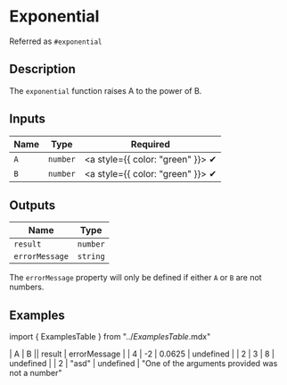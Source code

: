 # Exponential
Referred as `#exponential`

## Description
The `exponential` function raises A to the power of B.

## Inputs
| Name | Type | Required |
|------|------|:--------:|
| `A` | `number` | <a style={{ color: "green" }}> ✔ </a>
| `B` | `number` | <a style={{ color: "green" }}> ✔ </a>


## Outputs
| Name | Type |
|------|------|
| `result` | `number` |
| `errorMessage` | `string` |

The `errorMessage` property will only be defined if either `A` or `B` are not numbers.

## Examples
import { ExamplesTable } from "../_ExamplesTable_.mdx"

<ExamplesTable>
| A | B || result | errorMessage |
| 4 | -2 | 0.0625 | undefined |
| 2 | 3 | 8 | undefined |
| 2 | "asd" | undefined | "One of the arguments provided was not a number"
</ExamplesTable>

